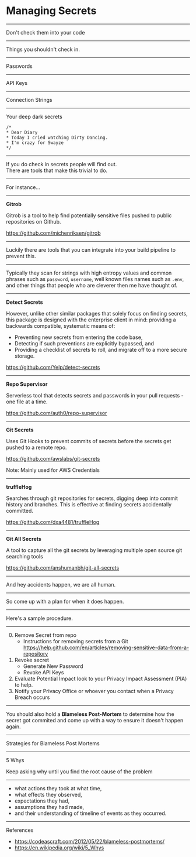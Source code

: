 # Managing Secrets

---

Don't check them into your code

---

Things you shouldn't check in.

------

Passwords

------

API Keys

------

Connection Strings

------

Your deep dark secrets

```
/*
* Dear Diary
* Today I cried watching Dirty Dancing. 
* I'm crazy for Swayze
*/
```

---

If you do check in secrets people will find out.  
There are tools that make this trivial to do.

------

For instance...

------

**Gitrob**  

Gitrob is a tool to help find potentially sensitive files pushed to public repositories on Github.

https://github.com/michenriksen/gitrob

---

Luckily there are tools that you can integrate into your build pipeline to prevent this.

------

Typically they scan for strings with high entropy values and common phrases such as `password`, `username`, well known files names such as `.env`, and other things that people who are cleverer then me have thought of. 

------

**Detect Secrets**  

However, unlike other similar packages that solely focus on finding secrets, this package is designed with the enterprise client in mind: providing a backwards compatible, systematic means of:

- Preventing new secrets from entering the code base,
- Detecting if such preventions are explicitly bypassed, and
- Providing a checklist of secrets to roll, and migrate off to a more secure storage.

https://github.com/Yelp/detect-secrets

------

**Repo Supervisor**  

Serverless tool that detects secrets and passwords in your pull requests - one file at a time.  

https://github.com/auth0/repo-supervisor

------

**Git Secrets**

Uses Git Hooks to prevent commits of secrets before the secrets get pushed to a remote repo.

https://github.com/awslabs/git-secrets

Note: Mainly used for AWS Credentials

------

**truffleHog**

Searches through git repositories for secrets, digging deep into commit history and branches. This is effective at finding secrets accidentally committed.

https://github.com/dxa4481/truffleHog

------

**Git All Secrets** 

A tool to capture all the git secrets by leveraging multiple open source git searching tools

https://github.com/anshumanbh/git-all-secrets

---

And hey accidents happen, we are all human.

------

So come up with a plan for when it does happen.

------

Here's a sample procedure. 

------

0. Remove Secret from repo  
    - Instructions for removing secrets from a Git https://help.github.com/en/articles/removing-sensitive-data-from-a-repository
0. Revoke secret  
    - Generate New Password  
    - Revoke API Keys  
0. Evaluate Potential Impact look to your Privacy Impact Assessment (PIA) to help.  
0. Notify your Privacy Office or whoever you contact when a Privacy Breach occurs

---

You should also hold a **Blameless Post-Mortem** to determine how the secret got commited and come up with a way to ensure it doesn't happen again.

---

Strategies for Blameless Post Mortems

---

5 Whys  

Keep asking why until you find the root cause of the problem  

------

- what actions they took at what time,
- what effects they observed,
- expectations they had,
- assumptions they had made,
- and their understanding of timeline of events as they occurred.

---

References  
- https://codeascraft.com/2012/05/22/blameless-postmortems/  
- https://en.wikipedia.org/wiki/5_Whys  